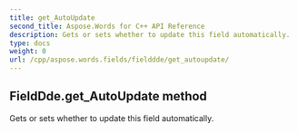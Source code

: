 ```yaml
---
title: get_AutoUpdate
second_title: Aspose.Words for C++ API Reference
description: Gets or sets whether to update this field automatically. 
type: docs
weight: 0
url: /cpp/aspose.words.fields/fielddde/get_autoupdate/
---
```

## FieldDde.get_AutoUpdate method


Gets or sets whether to update this field automatically. 

